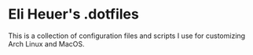 # Eli Heuer's .dotfiles
This is a collection of configuration files and scripts I use for customizing Arch Linux and MacOS.
